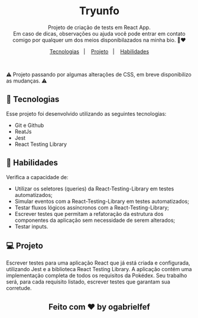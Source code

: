 <h1 align="center"> Tryunfo </h1>

<p align="center">
Projeto de criação de tests em React App.
<br/>
Em caso de dicas, observações ou ajuda você pode entrar em contato comigo por qualquer um dos meios disponibilazados na minha bio. 🙂❤️
</p>

<p align="center">
  <a href="#-tecnologias">Tecnologias</a>&nbsp;&nbsp;&nbsp;|&nbsp;&nbsp;&nbsp;
  <a href="#-projeto">Projeto</a>&nbsp;&nbsp;&nbsp;|&nbsp;&nbsp;&nbsp;
  <a href="#-projeto">Habilidades</a>
</p>

<br>

⚠️ Projeto passando por algumas alterações de CSS, em breve disponibilizo as mudanças. ⚠️
<!-- <p align="center">
  <img alt="projeto DevLinks" src="./assets/Capa.jpg" width="100%">
</p> -->

## 🚀 Tecnologias

Esse projeto foi desenvolvido utilizando as seguintes tecnologias:

- Git e Github
- ReatJs
- Jest
- React Testing Library

## 🚀 Habilidades

Verifica a capacidade de:

- Utilizar os seletores (queries) da React-Testing-Library em testes automatizados;
- Simular eventos com a React-Testing-Library em testes automatizados;
- Testar fluxos lógicos assíncronos com a React-Testing-Library;
- Escrever testes que permitam a refatoração da estrutura dos componentes da aplicação sem necessidade de serem alterados;
- Testar inputs.

## 💻 Projeto

Escrever testes para uma aplicação React que já está criada e configurada, utilizando Jest e a biblioteca React Testing Library.
A aplicação contém uma implementação completa de todos os requisitos da Pokédex. Seu trabalho será, para cada requisito listado, escrever testes que garantam sua corretude.


<h2 align="center">Feito com ♥ by ogabrielfef</h2>